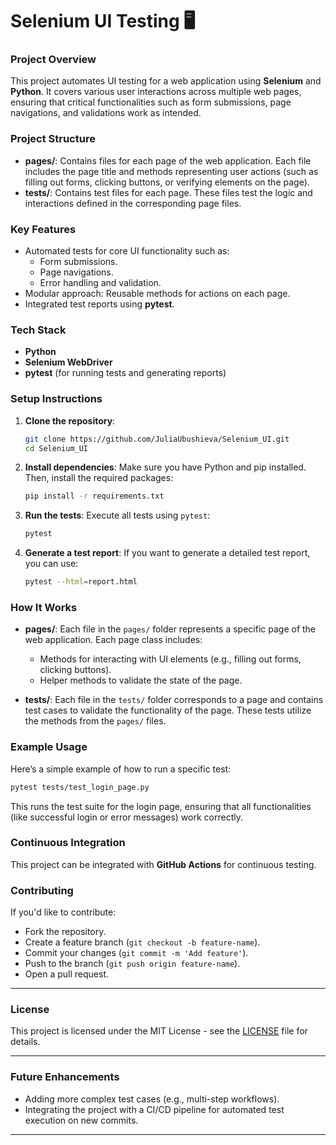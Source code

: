 # Selenium UI Testing 🖥️

### Project Overview
This project automates UI testing for a web application using **Selenium** and **Python**. It covers various user interactions across multiple web pages, ensuring that critical functionalities such as form submissions, page navigations, and validations work as intended.

### Project Structure
- **pages/**: Contains files for each page of the web application. Each file includes the page title and methods representing user actions (such as filling out forms, clicking buttons, or verifying elements on the page).
- **tests/**: Contains test files for each page. These files test the logic and interactions defined in the corresponding page files.

### Key Features
- Automated tests for core UI functionality such as:
  - Form submissions.
  - Page navigations.
  - Error handling and validation.
- Modular approach: Reusable methods for actions on each page.
- Integrated test reports using **pytest**.

### Tech Stack
- **Python**
- **Selenium WebDriver**
- **pytest** (for running tests and generating reports)

### Setup Instructions

1. **Clone the repository**:
    ```bash
    git clone https://github.com/JuliaUbushieva/Selenium_UI.git
    cd Selenium_UI
    ```

2. **Install dependencies**:
    Make sure you have Python and pip installed. Then, install the required packages:
    ```bash
    pip install -r requirements.txt
    ```

3. **Run the tests**:
    Execute all tests using `pytest`:
    ```bash
    pytest
    ```

4. **Generate a test report**:
    If you want to generate a detailed test report, you can use:
    ```bash
    pytest --html=report.html
    ```

### How It Works
- **pages/**: Each file in the `pages/` folder represents a specific page of the web application. Each page class includes:
  - Methods for interacting with UI elements (e.g., filling out forms, clicking buttons).
  - Helper methods to validate the state of the page.
  
- **tests/**: Each file in the `tests/` folder corresponds to a page and contains test cases to validate the functionality of the page. These tests utilize the methods from the `pages/` files.

### Example Usage

Here’s a simple example of how to run a specific test:
```bash
pytest tests/test_login_page.py
```

This runs the test suite for the login page, ensuring that all functionalities (like successful login or error messages) work correctly.

### Continuous Integration
This project can be integrated with **GitHub Actions** for continuous testing.

### Contributing

If you'd like to contribute:
- Fork the repository.
- Create a feature branch (`git checkout -b feature-name`).
- Commit your changes (`git commit -m 'Add feature'`).
- Push to the branch (`git push origin feature-name`).
- Open a pull request.

---

### License
This project is licensed under the MIT License - see the [LICENSE](LICENSE) file for details.

---

### Future Enhancements
- Adding more complex test cases (e.g., multi-step workflows).
- Integrating the project with a CI/CD pipeline for automated test execution on new commits.

---
